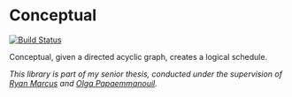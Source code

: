 # Conceptual

[![Build Status](https://travis-ci.org/davidbarsky/conceptual.svg?branch=master)](https://travis-ci.org/davidbarsky/conceptual)

Conceptual, given a directed acyclic graph, creates a logical schedule. 

*This library is part of my senior thesis, conducted under the supervision of [Ryan Marcus](rmarcus.info) and [Olga Papaemmanouil](http://www.cs.brandeis.edu/~olga/home.html).*
